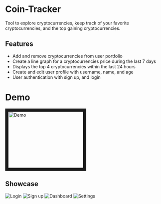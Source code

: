 # Coin-Tracker
Tool to explore cryptocurrencies, keep track of your favorite cryptocurrencies, and the top gaining cryptocurrencies. 
## Features
* Add and remove cryptocurrencies from user portfolio
* Create a line graph for a cryptocurrencies price during the last 7 days
* Displays the top 4 cryptocurrencies within the last 24 hours
* Create and edit user profile with username, name, and age
* User authentication with sign up, and login

# Demo
<a href="http://www.youtube.com/watch?feature=player_embedded&v=oYXuTOjSWoY
" target="_blank"><img src="[http://img.youtube.com/vi/oYXuTOjSWoY/0.jpg](https://www.youtube.com/watch?v=oYXuTOjSWoY)" 
alt="Demo" width="240" height="180" border="10" /></a>

## Showcase
![Login](https://i.gyazo.com/e7e04e5031f3f8e926ec2261710179ac.png)
![Sign up](https://i.gyazo.com/bfbb265a913e95b3a6a3ee73f6630cf0.png)
![Dashboard](https://i.gyazo.com/1cfaa1b8d77b4ae0e705df9f2f302220.png)
![Settings](https://i.gyazo.com/88c46dfddb584e1caa4ea0b40425c8bf.png)

